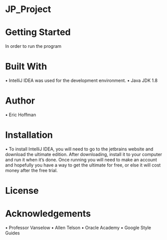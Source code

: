# JP_Project


# Getting Started
In order to run the program

# Built With

•	IntelliJ IDEA was used for the development environment.
• Java JDK 1.8

# Author

• Eric Hoffman


# Installation

•	To install IntelliJ IDEA, you will need to go to the jetbrains website and download the ultimate edition. After downloading, install it to your computer and run it when it’s done. Once running you will need to make an account and hopefully you have a way to get the ultimate for free, or else it will cost money after the free trial. 

# License

# Acknowledgements

• Professor Vanselow
• Allen Telson
• Oracle Academy
• Google Style Guides



